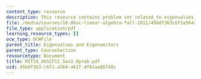 ```yaml
---
content_type: resource
description: This resource contains problem set related to eigenvalues and eigenvectors.
file: /media/courses/18-06sc-linear-algebra-fall-2011/45bdf363c6f1a564a61fdf61aa86748c_MIT18_06SCF11_Ses2.8prob.pdf
file_type: application/pdf
learning_resource_types: []
ocw_type: OCWFile
parent_title: Eigenvalues and Eigenvectors
parent_type: CourseSection
resourcetype: Document
title: MIT18_06SCF11_Ses2.8prob.pdf
uid: 45bdf363-c6f1-a564-a61f-df61aa86748c
---
```

